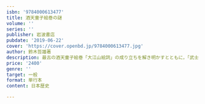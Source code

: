 ```yaml
---
isbn: '9784000613477'
title: 酒天童子絵巻の謎
volume: ''
series: ''
publisher: 岩波書店
pubdate: '2019-06-22'
cover: 'https://cover.openbd.jp/9784000613477.jpg'
author: 鈴木哲雄著
description: 最古の酒天童子絵巻「大江山絵詞」の成り立ちを解き明かすとともに，「武士とは何か」という謎に迫る．
price: '2400'
genre: ''
target: 一般
format: 単行本
content: 日本歴史

---
```

